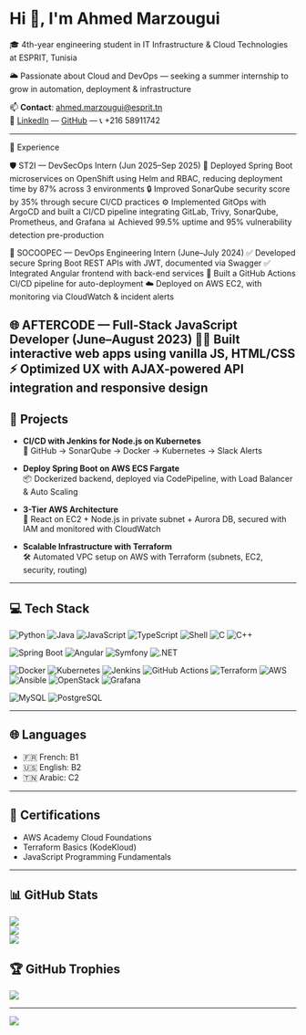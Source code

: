 <h1>Hi 👋, I'm Ahmed Marzougui</h1>
<p>🎓 4th-year engineering student in IT Infrastructure & Cloud Technologies at ESPRIT, Tunisia</p>
<p>🌥️ Passionate about Cloud and DevOps — seeking a summer internship to grow in automation, deployment & infrastructure</p>

📫 **Contact**: ahmed.marzougui@esprit.tn  
🔗 [LinkedIn](https://www.linkedin.com/in/MarzouguiAhmed9) — [GitHub](https://github.com/MarzouguiAhmed9) — 📞 +216 58911742

---

💼 Experience

🛡️ ST2I — DevSecOps Intern (Jun 2025–Sep 2025)
🚀 Deployed Spring Boot microservices on OpenShift using Helm and RBAC, reducing deployment time by 87% across 3 environments
🔒 Improved SonarQube security score by 35% through secure CI/CD practices
⚙️ Implemented GitOps with ArgoCD and built a CI/CD pipeline integrating GitLab, Trivy, SonarQube, Prometheus, and Grafana
📊 Achieved 99.5% uptime and 95% vulnerability detection pre-production


🔧 SOCOOPEC — DevOps Engineering Intern (June–July 2024)
✅ Developed secure Spring Boot REST APIs with JWT, documented via Swagger
✅ Integrated Angular frontend with back-end services
🚀 Built a GitHub Actions CI/CD pipeline for auto-deployment
☁️ Deployed on AWS EC2, with monitoring via CloudWatch & incident alerts

🌐 AFTERCODE — Full-Stack JavaScript Developer (June–August 2023)
👨‍💻 Built interactive web apps using vanilla JS, HTML/CSS
⚡ Optimized UX with AJAX-powered API integration and responsive design
---

## 🧠 Projects

- **CI/CD with Jenkins for Node.js on Kubernetes**  
  🔁 GitHub → SonarQube → Docker → Kubernetes → Slack Alerts

- **Deploy Spring Boot on AWS ECS Fargate**  
  📦 Dockerized backend, deployed via CodePipeline, with Load Balancer & Auto Scaling

- **3-Tier AWS Architecture**  
  🧱 React on EC2 + Node.js in private subnet + Aurora DB, secured with IAM and monitored with CloudWatch

- **Scalable Infrastructure with Terraform**  
  🛠️ Automated VPC setup on AWS with Terraform (subnets, EC2, security, routing)

---

## 💻 Tech Stack

![Python](https://img.shields.io/badge/python-3670A0?style=flat-square&logo=python&logoColor=ffdd54)
![Java](https://img.shields.io/badge/java-%23ED8B00.svg?style=flat-square&logo=openjdk&logoColor=white)
![JavaScript](https://img.shields.io/badge/javascript-%23323330.svg?style=flat-square&logo=javascript&logoColor=%23F7DF1E)
![TypeScript](https://img.shields.io/badge/typescript-%23007ACC.svg?style=flat-square&logo=typescript&logoColor=white)
![Shell](https://img.shields.io/badge/shell_script-%23121011.svg?style=flat-square&logo=gnu-bash&logoColor=white)
![C](https://img.shields.io/badge/c-%2300599C.svg?style=flat-square&logo=c&logoColor=white)
![C++](https://img.shields.io/badge/c++-%2300599C.svg?style=flat-square&logo=c%2B%2B&logoColor=white)

![Spring Boot](https://img.shields.io/badge/spring-%236DB33F.svg?style=flat-square&logo=spring&logoColor=white)
![Angular](https://img.shields.io/badge/angular-%23DD0031.svg?style=flat-square&logo=angular&logoColor=white)
![Symfony](https://img.shields.io/badge/symfony-%23000000.svg?style=flat-square&logo=symfony&logoColor=white)
![.NET](https://img.shields.io/badge/.NET-512BD4?style=flat-square&logo=dotnet&logoColor=white)

![Docker](https://img.shields.io/badge/docker-%230db7ed.svg?style=flat-square&logo=docker&logoColor=white)
![Kubernetes](https://img.shields.io/badge/kubernetes-%23326ce5.svg?style=flat-square&logo=kubernetes&logoColor=white)
![Jenkins](https://img.shields.io/badge/jenkins-%232C5263.svg?style=flat-square&logo=jenkins&logoColor=white)
![GitHub Actions](https://img.shields.io/badge/github%20actions-%232671E5.svg?style=flat-square&logo=githubactions&logoColor=white)
![Terraform](https://img.shields.io/badge/terraform-%235835CC.svg?style=flat-square&logo=terraform&logoColor=white)
![AWS](https://img.shields.io/badge/AWS-%23FF9900.svg?style=flat-square&logo=amazon-aws&logoColor=white)
![Ansible](https://img.shields.io/badge/ansible-%23181717.svg?style=flat-square&logo=ansible&logoColor=white)
![OpenStack](https://img.shields.io/badge/openstack-%23ED1944.svg?style=flat-square&logo=openstack&logoColor=white)
![Grafana](https://img.shields.io/badge/grafana-F46800.svg?style=flat-square&logo=grafana&logoColor=white)

![MySQL](https://img.shields.io/badge/mysql-4479A1.svg?style=flat-square&logo=mysql&logoColor=white)
![PostgreSQL](https://img.shields.io/badge/postgresql-%23316192.svg?style=flat-square&logo=postgresql&logoColor=white)

---

## 🌐 Languages

- 🇫🇷 French: B1  
- 🇺🇸 English: B2  
- 🇹🇳 Arabic: C2  

---

## 📜 Certifications

- AWS Academy Cloud Foundations  
- Terraform Basics (KodeKloud)  
- JavaScript Programming Fundamentals

---

## 📊 GitHub Stats

![](https://github-readme-stats.vercel.app/api?username=MarzouguiAhmed9&theme=radical&hide_border=false&include_all_commits=true&count_private=true)<br/>
![](https://nirzak-streak-stats.vercel.app/?user=MarzouguiAhmed9&theme=radical&hide_border=false)<br/>
![](https://github-readme-stats.vercel.app/api/top-langs/?username=MarzouguiAhmed9&theme=radical&hide_border=false&layout=compact)

## 🏆 GitHub Trophies

![](https://github-profile-trophy.vercel.app/?username=MarzouguiAhmed9&theme=dracula&no-frame=false&no-bg=false&margin-w=4)

---

[![](https://visitcount.itsvg.in/api?id=MarzouguiAhmed9&icon=6&color=7)](https://visitcount.itsvg.in)

<!-- Proudly created with GPRM ( https://gprm.itsvg.in ) -->
